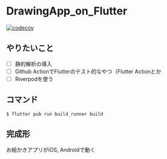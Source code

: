 # DrawingApp_on_Flutter

[![codecov](https://codecov.io/gh/arasan01/DrawingApp_on_Flutter/branch/master/graph/badge.svg)](https://codecov.io/gh/arasan01/DrawingApp_on_Flutter)

## やりたいこと

- [ ] 静的解析の導入
- [ ] Github ActionでFlutterのテスト的なやつ（Flutter Actionとか
- [ ] Riverpodを使う

## コマンド

```
$ flutter pub run build_runner build
```

## 完成形

お絵かきアプリがiOS, Androidで動く
